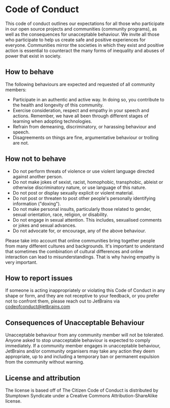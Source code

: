 # Code of Conduct

This code of conduct outlines our expectations for all those who participate in our open source projects and communities (community programs), as well as the consequences for unacceptable behaviour. We invite all those who participate to help us create safe and positive experiences for everyone. Communities mirror the societies in which they exist and positive action is essential to counteract the many forms of inequality and abuses of power that exist in society.

## How to behave

The following behaviours are expected and requested of all community members:

- Participate in an authentic and active way. In doing so, you contribute to the health and longevity of this community.
- Exercise consideration, respect and empathy in your speech and actions. Remember, we have all been through different stages of learning when adopting technologies.
- Refrain from demeaning, discriminatory, or harassing behaviour and speech.
- Disagreements on things are fine, argumentative behaviour or trolling are not.

## How not to behave

- Do not perform threats of violence or use violent language directed against another person.
- Do not make jokes of sexist, racist, homophobic, transphobic, ableist or otherwise discriminatory nature, or use language of this nature.
- Do not post or display sexually explicit or violent material.
- Do not post or threaten to post other people's personally identifying information ("doxing").
- Do not make personal insults, particularly those related to gender, sexual orientation, race, religion, or disability.
- Do not engage in sexual attention. This includes, sexualised comments or jokes and sexual advances.
- Do not advocate for, or encourage, any of the above behaviour.

Please take into account that online communities bring together people from many different cultures and backgrounds. It's important to understand that sometimes the combination of cultural differences and online interaction can lead to misunderstandings. That is why having empathy is very important.

## How to report issues

If someone is acting inappropriately or violating this Code of Conduct in any shape or form, and they are not receptive to your feedback, or you prefer not to confront them, please reach out to JetBrains via <codeofconduct@jetbrains.com>

## Consequences of Unacceptable Behaviour

Unacceptable behaviour from any community member will not be tolerated. Anyone asked to stop unacceptable behaviour is expected to comply immediately. If a community member engages in unacceptable behaviour, JetBrains and/or community organisers may take any action they deem appropriate, up to and including a temporary ban or permanent expulsion from the community without warning.

## License and attribution

The license is based off of The Citizen Code of Conduct is distributed by Stumptown Syndicate under a Creative Commons Attribution-ShareAlike license.
